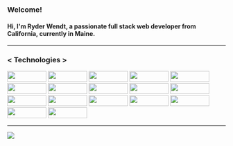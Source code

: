 ### Welcome!

#### Hi, I'm Ryder Wendt, a passionate full stack web developer from California, currently in Maine. 

---

### < Technologies >

<span>
<img src="https://img.shields.io/badge/JavaScript-323330?style=for-the-badge&logo=javascript&logoColor=F7DF1E" width="90px" height="25px">
<img src="https://img.shields.io/badge/React-20232A?style=for-the-badge&logo=react&logoColor=61DAFB" width="90px" height="25px">
<!-- <img src="https://img.shields.io/badge/next.js-000000?style=for-the-badge&logo=nextdotjs&logoColor=white" width="90px" height="25px"> -->
<img src="https://img.shields.io/badge/HTML5-E34F26?style=for-the-badge&logo=html5&logoColor=white" width="90px" height="25px">
<img src="https://img.shields.io/badge/CSS3-1572B6?style=for-the-badge&logo=css3&logoColor=white" width="90px" height="25px">
<img src="https://img.shields.io/badge/Node.js-339933?style=for-the-badge&logo=nodedotjs&logoColor=white" width="90px" height="25px">
<img src="https://img.shields.io/badge/Express.js-000000?style=for-the-badge&logo=express&logoColor=white" width="90px" height="25px">
<img src="https://img.shields.io/badge/Nginx-009639?style=for-the-badge&logo=nginx&logoColor=white" width="90px" height="25px">
<img src="https://img.shields.io/badge/Amazon_AWS-232F3E?style=for-the-badge&logo=amazon-aws&logoColor=white" width="90px" height="25px">
<!-- <img src="https://img.shields.io/badge/Vercel-000000?style=for-the-badge&logo=vercel&logoColor=white" width="90px" height="25px"> -->
<img src="https://img.shields.io/badge/MongoDB-4EA94B?style=for-the-badge&logo=mongodb&logoColor=white" width="90px" height="25px">
<img src="https://img.shields.io/badge/PostgreSQL-316192?style=for-the-badge&logo=postgresql&logoColor=white" width="90px" height="25px">
<img src="https://img.shields.io/badge/MySQL-00000F?style=for-the-badge&logo=mysql&logoColor=white" width="90px" height="25px">
<img src="https://img.shields.io/badge/Material--UI-0081CB?style=for-the-badge&logo=material-ui&logoColor=white" width="90px" height="25px">
<img src="https://img.shields.io/badge/-jest-%23C21325?style=for-the-badge&logo=jest&logoColor=white" width="90px" height="25px">
<img src="https://img.shields.io/badge/-mocha-%238D6748?style=for-the-badge&logo=mocha&logoColor=white" width="90px" height="25px">
<img src="https://img.shields.io/badge/bootstrap-%23563D7C.svg?style=for-the-badge&logo=bootstrap&logoColor=white" width="90px" height="25px">
<img src="https://img.shields.io/badge/jquery-%230769AD.svg?style=for-the-badge&logo=jquery&logoColor=white" width="90px" height="25px">
<img src="https://img.shields.io/badge/NPM-%23000000.svg?style=for-the-badge&logo=npm&logoColor=white" width="90px" height="25px">
  
  ---
  
   <a href="https://github.com/RyeBread123/github-readme-stats">
  <img align="center" src="https://github-readme-stats.vercel.app/api?username=RyeBread123&show_icons=true&count_private=true&theme=highcontrast" />
</a>

<!--
**RyeBread123/RyeBread123** is a ✨ _special_ ✨ repository because its `README.md` (this file) appears on your GitHub profile.



Here are some ideas to get you started:

- 🔭 I’m currently working on ... Toy Problems
- 🌱 I’m currently learning ... JavaScript
- 💬 Ask me about ... Anything!
- ⚡ Fun fact: ... HackReactor Student!
-->
